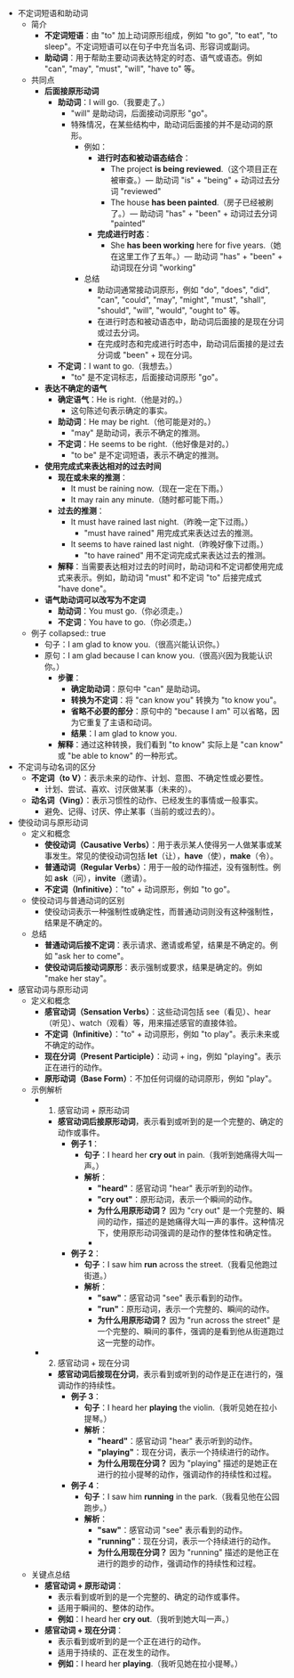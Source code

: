 - 不定词短语和助动词
	- 简介
		- **不定词短语**：由 "to" 加上动词原形组成，例如 "to go", "to eat", "to sleep"。不定词短语可以在句子中充当名词、形容词或副词。
		- **助动词**：用于帮助主要动词表达特定的时态、语气或语态。例如 "can", "may", "must", "will", "have to" 等。
	- 共同点
		- **后面接原形动词**
			- **助动词**：I will go.（我要走了。）
				- "will" 是助动词，后面接动词原形 "go"。
				- 特殊情况，在某些结构中，助动词后面接的并不是动词的原形。
					- 例如：
						- **进行时态和被动语态结合**：
							- The project **is being reviewed**.（这个项目正在被审查。）— 助动词 "is" + "being" + 动词过去分词 "reviewed"
							- The house **has been painted**.（房子已经被刷了。）— 助动词 "has" + "been" + 动词过去分词 "painted"
						- **完成进行时态**：
							- She **has been working** here for five years.（她在这里工作了五年。）— 助动词 "has" + "been" + 动词现在分词 "working"
					- 总结
						- 助动词通常接动词原形，例如 "do", "does", "did", "can", "could", "may", "might", "must", "shall", "should", "will", "would", "ought to" 等。
						- 在进行时态和被动语态中，助动词后面接的是现在分词或过去分词。
						- 在完成时态和完成进行时态中，助动词后面接的是过去分词或 "been" + 现在分词。
			- **不定词**：I want to go.（我想去。）
				- "to" 是不定词标志，后面接动词原形 "go"。
		- **表达不确定的语气**
			- **确定语气**：He is right.（他是对的。）
				- 这句陈述句表示确定的事实。
			- **助动词**：He may be right.（他可能是对的。）
				- "may" 是助动词，表示不确定的推测。
			- **不定词**：He seems to be right.（他好像是对的。）
				- "to be" 是不定词短语，表示不确定的推测。
		- **使用完成式来表达相对的过去时间**
			- **现在或未来的推测**：
				- It must be raining now.（现在一定在下雨。）
				- It may rain any minute.（随时都可能下雨。）
			- **过去的推测**：
				- It must have rained last night.（昨晚一定下过雨。）
					- "must have rained" 用完成式来表达过去的推测。
				- It seems to have rained last night.（昨晚好像下过雨。）
					- "to have rained" 用不定词完成式来表达过去的推测。
			- **解释**：当需要表达相对过去的时间时，助动词和不定词都使用完成式来表示。例如，助动词 "must" 和不定词 "to" 后接完成式 "have done"。
		- **语气助动词可以改写为不定词**
			- **助动词**：You must go.（你必须走。）
			- **不定词**：You have to go.（你必须走。）
	- 例子
	  collapsed:: true
		- 句子：I am glad to know you.（很高兴能认识你。）
		- 原句：I am glad because I can know you.（很高兴因为我能认识你。）
			- **步骤**：
				- **确定助动词**：原句中 "can" 是助动词。
				- **转换为不定词**：将 "can know you" 转换为 "to know you"。
				- **省略不必要的部分**：原句中的 "because I am" 可以省略，因为它重复了主语和动词。
				- **结果**：I am glad to know you.
			- **解释**：通过这种转换，我们看到 "to know" 实际上是 "can know" 或 "be able to know" 的一种形式。
- 不定词与动名词的区分
	- **不定词（to V）**：表示未来的动作、计划、意图、不确定性或必要性。
		- 计划、尝试、喜欢、讨厌做某事（未来的）。
	- **动名词（Ving）**：表示习惯性的动作、已经发生的事情或一般事实。
		- 避免、记得、讨厌、停止某事（当前的或过去的）。
- 使役动词与原形动词
	- 定义和概念
		- **使役动词（Causative Verbs）**：用于表示某人使得另一人做某事或某事发生。常见的使役动词包括 **let**（让），**have**（使），**make**（令）。
		- **普通动词（Regular Verbs）**：用于一般的动作描述，没有强制性。例如 **ask**（问），**invite**（邀请）。
		- **不定词（Infinitive）**："to" + 动词原形，例如 "to go"。
	- 使役动词与普通动词的区别
		- 使役动词表示一种强制性或确定性，而普通动词则没有这种强制性，结果是不确定的。
	- 总结
		- **普通动词后接不定词**：表示请求、邀请或希望，结果是不确定的。例如 "ask her to come"。
		- **使役动词后接动词原形**：表示强制或要求，结果是确定的。例如 "make her stay"。
- 感官动词与原形动词
	- 定义和概念
		- **感官动词（Sensation Verbs）**：这些动词包括 see（看见）、hear（听见）、watch（观看）等，用来描述感官的直接体验。
		- **不定词（Infinitive）**："to" + 动词原形，例如 "to play"。表示未来或不确定的动作。
		- **现在分词（Present Participle）**：动词 + ing，例如 "playing"。表示正在进行的动作。
		- **原形动词（Base Form）**：不加任何词缀的动词原形，例如 "play"。
	- 示例解析
		- 1. 感官动词 + 原形动词
			- **感官动词后接原形动词**，表示看到或听到的是一个完整的、确定的动作或事件。
				- **例子 1**：
					- **句子**：I heard her **cry out** in pain.（我听到她痛得大叫一声。）
					- **解析**：
						- **"heard"**：感官动词 "hear" 表示听到的动作。
						- **"cry out"**：原形动词，表示一个瞬间的动作。
						- **为什么用原形动词？** 因为 "cry out" 是一个完整的、瞬间的动作，描述的是她痛得大叫一声的事件。这种情况下，使用原形动词强调的是动作的整体性和确定性。
						-
				- **例子 2**：
					- **句子**：I saw him **run** across the street.（我看见他跑过街道。）
					- **解析**：
						- **"saw"**：感官动词 "see" 表示看到的动作。
						- **"run"**：原形动词，表示一个完整的、瞬间的动作。
						- **为什么用原形动词？** 因为 "run across the street" 是一个完整的、瞬间的事件，强调的是看到他从街道跑过这一完整的动作。
		- 2. 感官动词 + 现在分词
			- **感官动词后接现在分词**，表示看到或听到的动作是正在进行的，强调动作的持续性。
				- **例子 3**：
					- **句子**：I heard her **playing** the violin.（我听见她在拉小提琴。）
					- **解析**：
						- **"heard"**：感官动词 "hear" 表示听到的动作。
						- **"playing"**：现在分词，表示一个持续进行的动作。
						- **为什么用现在分词？** 因为 "playing" 描述的是她正在进行的拉小提琴的动作，强调动作的持续性和过程。
				- **例子 4**：
					- **句子**：I saw him **running** in the park.（我看见他在公园跑步。）
					- **解析**：
						- **"saw"**：感官动词 "see" 表示看到的动作。
						- **"running"**：现在分词，表示一个持续进行的动作。
						- **为什么用现在分词？** 因为 "running" 描述的是他正在进行的跑步的动作，强调动作的持续性和过程。
	- 关键点总结
		- **感官动词 + 原形动词**：
			- 表示看到或听到的是一个完整的、确定的动作或事件。
			- 适用于瞬间的、整体的动作。
			- **例如**：I heard her **cry out**.（我听到她大叫一声。）
		- **感官动词 + 现在分词**：
			- 表示看到或听到的是一个正在进行的动作。
			- 适用于持续的、正在发生的动作。
			- **例如**：I heard her **playing**.（我听见她在拉小提琴。）